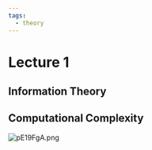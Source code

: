 ```yaml
---
tags:
  - theory
---
```


# Lecture 1

## Information Theory

## Computational Complexity

![pE19FgA.png](https://s21.ax1x.com/2025/02/24/pE19FgA.png)
